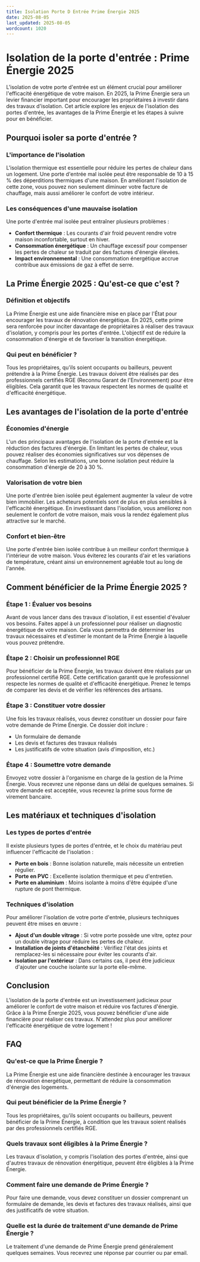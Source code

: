 ```yaml
---
title: Isolation Porte D Entrée Prime Énergie 2025
date: 2025-08-05
last_updated: 2025-08-05
wordcount: 1020
---
```


# Isolation de la porte d'entrée : Prime Énergie 2025

L'isolation de votre porte d'entrée est un élément crucial pour améliorer l'efficacité énergétique de votre maison. En 2025, la Prime Énergie sera un levier financier important pour encourager les propriétaires à investir dans des travaux d'isolation. Cet article explore les enjeux de l'isolation des portes d'entrée, les avantages de la Prime Énergie et les étapes à suivre pour en bénéficier.

## Pourquoi isoler sa porte d'entrée ?

### L'importance de l'isolation

L'isolation thermique est essentielle pour réduire les pertes de chaleur dans un logement. Une porte d'entrée mal isolée peut être responsable de 10 à 15 % des déperditions thermiques d'une maison. En améliorant l'isolation de cette zone, vous pouvez non seulement diminuer votre facture de chauffage, mais aussi améliorer le confort de votre intérieur.

### Les conséquences d'une mauvaise isolation

Une porte d'entrée mal isolée peut entraîner plusieurs problèmes :

- **Confort thermique** : Les courants d'air froid peuvent rendre votre maison inconfortable, surtout en hiver.
- **Consommation énergétique** : Un chauffage excessif pour compenser les pertes de chaleur se traduit par des factures d'énergie élevées.
- **Impact environnemental** : Une consommation énergétique accrue contribue aux émissions de gaz à effet de serre.

## La Prime Énergie 2025 : Qu'est-ce que c'est ?

### Définition et objectifs

La Prime Énergie est une aide financière mise en place par l'État pour encourager les travaux de rénovation énergétique. En 2025, cette prime sera renforcée pour inciter davantage de propriétaires à réaliser des travaux d'isolation, y compris pour les portes d'entrée. L'objectif est de réduire la consommation d'énergie et de favoriser la transition énergétique.

### Qui peut en bénéficier ?

Tous les propriétaires, qu'ils soient occupants ou bailleurs, peuvent prétendre à la Prime Énergie. Les travaux doivent être réalisés par des professionnels certifiés RGE (Reconnu Garant de l'Environnement) pour être éligibles. Cela garantit que les travaux respectent les normes de qualité et d'efficacité énergétique.

## Les avantages de l'isolation de la porte d'entrée

### Économies d'énergie

L'un des principaux avantages de l'isolation de la porte d'entrée est la réduction des factures d'énergie. En limitant les pertes de chaleur, vous pouvez réaliser des économies significatives sur vos dépenses de chauffage. Selon les estimations, une bonne isolation peut réduire la consommation d'énergie de 20 à 30 %.

### Valorisation de votre bien

Une porte d'entrée bien isolée peut également augmenter la valeur de votre bien immobilier. Les acheteurs potentiels sont de plus en plus sensibles à l'efficacité énergétique. En investissant dans l'isolation, vous améliorez non seulement le confort de votre maison, mais vous la rendez également plus attractive sur le marché.

### Confort et bien-être

Une porte d'entrée bien isolée contribue à un meilleur confort thermique à l'intérieur de votre maison. Vous éviterez les courants d'air et les variations de température, créant ainsi un environnement agréable tout au long de l'année.

## Comment bénéficier de la Prime Énergie 2025 ?

### Étape 1 : Évaluer vos besoins

Avant de vous lancer dans des travaux d'isolation, il est essentiel d'évaluer vos besoins. Faites appel à un professionnel pour réaliser un diagnostic énergétique de votre maison. Cela vous permettra de déterminer les travaux nécessaires et d'estimer le montant de la Prime Énergie à laquelle vous pouvez prétendre.

### Étape 2 : Choisir un professionnel RGE

Pour bénéficier de la Prime Énergie, les travaux doivent être réalisés par un professionnel certifié RGE. Cette certification garantit que le professionnel respecte les normes de qualité et d'efficacité énergétique. Prenez le temps de comparer les devis et de vérifier les références des artisans.

### Étape 3 : Constituer votre dossier

Une fois les travaux réalisés, vous devrez constituer un dossier pour faire votre demande de Prime Énergie. Ce dossier doit inclure :

- Un formulaire de demande
- Les devis et factures des travaux réalisés
- Les justificatifs de votre situation (avis d'imposition, etc.)

### Étape 4 : Soumettre votre demande

Envoyez votre dossier à l'organisme en charge de la gestion de la Prime Énergie. Vous recevrez une réponse dans un délai de quelques semaines. Si votre demande est acceptée, vous recevrez la prime sous forme de virement bancaire.

## Les matériaux et techniques d'isolation

### Les types de portes d'entrée

Il existe plusieurs types de portes d'entrée, et le choix du matériau peut influencer l'efficacité de l'isolation :

- **Porte en bois** : Bonne isolation naturelle, mais nécessite un entretien régulier.
- **Porte en PVC** : Excellente isolation thermique et peu d'entretien.
- **Porte en aluminium** : Moins isolante à moins d'être équipée d'une rupture de pont thermique.

### Techniques d'isolation

Pour améliorer l'isolation de votre porte d'entrée, plusieurs techniques peuvent être mises en œuvre :

- **Ajout d'un double vitrage** : Si votre porte possède une vitre, optez pour un double vitrage pour réduire les pertes de chaleur.
- **Installation de joints d'étanchéité** : Vérifiez l'état des joints et remplacez-les si nécessaire pour éviter les courants d'air.
- **Isolation par l'extérieur** : Dans certains cas, il peut être judicieux d'ajouter une couche isolante sur la porte elle-même.

## Conclusion

L'isolation de la porte d'entrée est un investissement judicieux pour améliorer le confort de votre maison et réduire vos factures d'énergie. Grâce à la Prime Énergie 2025, vous pouvez bénéficier d'une aide financière pour réaliser ces travaux. N'attendez plus pour améliorer l'efficacité énergétique de votre logement !

## FAQ

### Qu'est-ce que la Prime Énergie ?

La Prime Énergie est une aide financière destinée à encourager les travaux de rénovation énergétique, permettant de réduire la consommation d'énergie des logements.

### Qui peut bénéficier de la Prime Énergie ?

Tous les propriétaires, qu'ils soient occupants ou bailleurs, peuvent bénéficier de la Prime Énergie, à condition que les travaux soient réalisés par des professionnels certifiés RGE.

### Quels travaux sont éligibles à la Prime Énergie ?

Les travaux d'isolation, y compris l'isolation des portes d'entrée, ainsi que d'autres travaux de rénovation énergétique, peuvent être éligibles à la Prime Énergie.

### Comment faire une demande de Prime Énergie ?

Pour faire une demande, vous devez constituer un dossier comprenant un formulaire de demande, les devis et factures des travaux réalisés, ainsi que des justificatifs de votre situation.

### Quelle est la durée de traitement d'une demande de Prime Énergie ?

Le traitement d'une demande de Prime Énergie prend généralement quelques semaines. Vous recevrez une réponse par courrier ou par email.